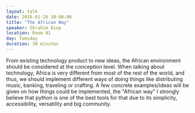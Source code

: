 ```yaml
---
layout: talk
date: 2016-01-26 10:00:00
title: "The African Way"
speaker: Ibrahim Diop
location: Room 01
day: Tuesday
duration: 30 minutes
---
```


From existing technology product to new ideas, the African environment should
be considered at the conception level.  When talking about technology, Africa
is very different from most of the rest of the world, and thus, we should
implement different ways of doing things like distributing music, banking,
traveling or crafting.  A few concrete examples/ideas will be given on how
things could be implemented, the "African way" I strongly believe that python
is one of the best tools for that due to its simplicity, accessibility,
versatility  and big community.
